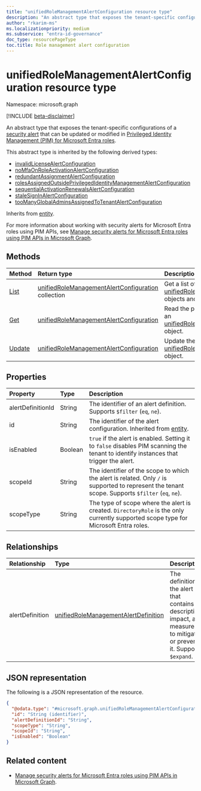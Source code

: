 ```yaml
---
title: "unifiedRoleManagementAlertConfiguration resource type"
description: "An abstract type that exposes the tenant-specific configurations of a security alert that can be updated or modified in Privileged Identity Management (PIM) for Microsoft Entra roles."
author: "rkarim-ms"
ms.localizationpriority: medium
ms.subservice: "entra-id-governance"
doc_type: resourcePageType
toc.title: Role management alert configuration
---
```


# unifiedRoleManagementAlertConfiguration resource type

Namespace: microsoft.graph

[!INCLUDE [beta-disclaimer](../../includes/beta-disclaimer.md)]

An abstract type that exposes the tenant-specific configurations of a [security alert](unifiedrolemanagementalert.md) that can be updated or modified in [Privileged Identity Management (PIM) for Microsoft Entra roles](privilegedidentitymanagementv3-overview.md).

This abstract type is inherited by the following derived types:

- [invalidLicenseAlertConfiguration](../resources/invalidlicensealertconfiguration.md)
- [noMfaOnRoleActivationAlertConfiguration](../resources/nomfaonroleactivationalertconfiguration.md)
- [redundantAssignmentAlertConfiguration](../resources/redundantassignmentalertconfiguration.md)
- [rolesAssignedOutsidePrivilegedIdentityManagementAlertConfiguration](../resources/rolesassignedoutsideprivilegedidentitymanagementalertconfiguration.md)
- [sequentialActivationRenewalsAlertConfiguration](../resources/sequentialactivationrenewalsalertconfiguration.md)
- [staleSignInAlertConfiguration](../resources/stalesigninalertconfiguration.md)
- [tooManyGlobalAdminsAssignedToTenantAlertConfiguration](../resources/toomanyglobaladminsassignedtotenantalertconfiguration.md)

Inherits from [entity](../resources/entity.md).

For more information about working with security alerts for Microsoft Entra roles using PIM APIs, see [Manage security alerts for Microsoft Entra roles using PIM APIs in Microsoft Graph](/graph/how-to-pim-alerts).

## Methods
|Method|Return type|Description|
|:---|:---|:---|
|[List](../api/rolemanagementalert-list-alertconfigurations.md)|[unifiedRoleManagementAlertConfiguration](../resources/unifiedrolemanagementalertconfiguration.md) collection|Get a list of the [unifiedRoleManagementAlertConfiguration](../resources/unifiedrolemanagementalertconfiguration.md) objects and their properties.|
|[Get](../api/unifiedrolemanagementalertconfiguration-get.md)|[unifiedRoleManagementAlertConfiguration](../resources/unifiedrolemanagementalertconfiguration.md)|Read the properties and relationships of an [unifiedRoleManagementAlertConfiguration](../resources/unifiedrolemanagementalertconfiguration.md) object.|
|[Update](../api/unifiedrolemanagementalertconfiguration-update.md)|[unifiedRoleManagementAlertConfiguration](../resources/unifiedrolemanagementalertconfiguration.md)|Update the properties of an [unifiedRoleManagementAlertConfiguration](../resources/unifiedrolemanagementalertconfiguration.md) object.|

## Properties
|Property|Type|Description|
|:---|:---|:---|
|alertDefinitionId|String|The identifier of an alert definition. Supports `$filter` (`eq`, `ne`).|
|id|String|The identifier of the alert configuration. Inherited from [entity](../resources/entity.md).|
|isEnabled|Boolean|`true` if the alert is enabled. Setting it to `false` disables PIM scanning the tenant to identify instances that trigger the alert.|
|scopeId|String|The identifier of the scope to which the alert is related. Only `/` is supported to represent the tenant scope. Supports `$filter` (`eq`, `ne`).|
|scopeType|String|The type of scope where the alert is created. `DirectoryRole` is the only currently supported scope type for Microsoft Entra roles. |

## Relationships
|Relationship|Type|Description|
|:---|:---|:---|
|alertDefinition|[unifiedRoleManagementAlertDefinition](../resources/unifiedrolemanagementalertdefinition.md)| The definition of the alert that contains its description, impact, and measures to mitigate or prevent it. Supports `$expand`.|

## JSON representation
The following is a JSON representation of the resource.
<!-- {
  "blockType": "resource",
  "keyProperty": "id",
  "@odata.type": "microsoft.graph.unifiedRoleManagementAlertConfiguration",
  "baseType": "microsoft.graph.entity",
  "openType": false
}
-->
``` json
{
  "@odata.type": "#microsoft.graph.unifiedRoleManagementAlertConfiguration",
  "id": "String (identifier)",
  "alertDefinitionId": "String",
  "scopeType": "String",
  "scopeId": "String",
  "isEnabled": "Boolean"
}
```

## Related content
+ [Manage security alerts for Microsoft Entra roles using PIM APIs in Microsoft Graph](/graph/how-to-pim-alerts).
